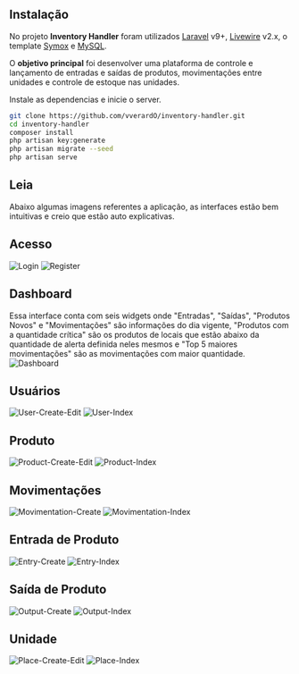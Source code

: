 ## Instalação

No projeto **Inventory Handler** foram utilizados [Laravel](https://laravel.com/docs/9.x) v9+, [Livewire](https://laravel-livewire.com/) v2.x, o template [Symox](https://themesbrand.com/symox/) e [MySQL](https://www.mysql.com/).

O **objetivo principal** foi desenvolver uma plataforma de controle e lançamento de entradas e saídas de produtos, movimentações entre unidades e controle de estoque nas unidades.

Instale as dependencias e inicie o server.

```sh
git clone https://github.com/vverardO/inventory-handler.git
cd inventory-handler
composer install
php artisan key:generate
php artisan migrate --seed
php artisan serve
```

## Leia
Abaixo algumas imagens referentes a aplicação, as interfaces estão bem intuitivas e creio que estão auto explicativas.

## Acesso
![Login](https://i.postimg.cc/mZy9s6Tp/login.png)
![Register](https://i.postimg.cc/wM2RQ3WY/register.png)

## Dashboard
Essa interface conta com seis widgets onde "Entradas", "Saídas", "Produtos Novos" e "Movimentações" são informações do dia vigente, "Produtos com a quantidade crítica" são os produtos de locais que estão abaixo da quantidade de alerta definida neles mesmos e "Top 5 maiores movimentações" são as movimentações com maior quantidade.
![Dashboard](https://i.postimg.cc/VN2qJSh7/dashboard.png)

## Usuários
![User-Create-Edit](https://i.postimg.cc/sXFWVkBq/user-create-edit.png)
![User-Index](https://i.postimg.cc/2yrBWn7x/user-index.png)

## Produto
![Product-Create-Edit](https://i.postimg.cc/VN0MPfNX/product-create-edit.png)
![Product-Index](https://i.postimg.cc/k4xbDTK4/product-index.png)

## Movimentações
![Movimentation-Create](https://i.postimg.cc/PJj1MgTY/movimentation-create.png)
![Movimentation-Index](https://i.postimg.cc/YCsgPGtp/movimentation-index.png)

## Entrada de Produto
![Entry-Create](https://i.postimg.cc/PxZmYXsd/entry-create.png)
![Entry-Index](https://i.postimg.cc/DfrrzwPg/entry-index.png)

## Saída de Produto
![Output-Create](https://i.postimg.cc/yxycpL85/output-create.png)
![Output-Index](https://i.postimg.cc/13twMchC/output-index.png)

## Unidade
![Place-Create-Edit](https://i.postimg.cc/HsTQ81SC/place-create-edit.png)
![Place-Index](https://i.postimg.cc/KvQtnpV3/place-index.png)
